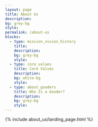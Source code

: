 ```yaml
---
layout: page
title: About Us
description:
bg: grey-bg
style:
permalink: /about-us
blocks:
  - type: mission_vision_history
    title: 
    description: 
    bg: grey-bg
    style: 
  - type: core_values
    title: Core Values
    description: 
    bg: white-bg
    style: 
  - type: about_gooders
    title: Who Is a Gooder?
    description: 
    bg: grey-bg
    style: 
---
```


{% include about_us/landing_page.html %}
